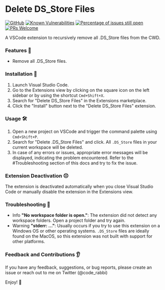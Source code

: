 # Delete DS_Store Files

[![GitHub](https://img.shields.io/github/license/emekaorji/remove-ds_store)](https://github.com/emekaorji/remove-ds_store/blob/master/LICENSE) [![Known Vulnerabilities](https://snyk.io/test/github/emekaorji/remove-ds_store/badge.svg?targetFile=package.json)](https://snyk.io/test/github/emekaorji/remove-ds_store?targetFile=package.json) [![Percentage of issues still open](https://isitmaintained.com/badge/open/emekaorji/remove-ds_store.svg)](http://isitmaintained.com/project/emekaorji/remove-ds_store') [![PRs Welcome](https://img.shields.io/badge/PRs-welcome-brightgreen.svg?style=flat)](http://makeapullrequest.com)

A VSCode extension to recursively remove all .DS_Store files from the CWD.

### Features 📙

- Remove all .DS_Store files.

### Installation 📝

1. Launch Visual Studio Code.
1. Go to the Extensions view by clicking on the square icon on the left sidebar or by using the shortcut `Cmd+Shift+X`.
1. Search for "Delete DS_Store Files" in the Extensions marketplace.
1. Click the "Install" button next to the "Delete DS_Store Files" extension.

### Usage 🛠️

1. Open a new project on VSCode and trigger the command palette using `Cmd+Shift+P`.
1. Search for "Delete .DS_Store Files" and click. All `.DS_Store` files in your current workspace will be deleted.
1. In case of any errors or issues, appropriate error messages will be displayed, indicating the problem encountered. Refer to the #Troubleshooting section of this docs and try to fix the issue.

### Extension Deactivation 😔

The extension is deactivated automatically when you close Visual Studio Code or manually disable the extension in the Extensions view.

### Troubleshooting 🐛

- Info **"No workspace folder is open."**: The extension did not detect any workspace folders. Open a project folder and try again.
- Warning **"stderr: ..."**: Usually occurs if you try to use this extension on a Windows OS or other operating systems. `.DS_Store` files are ideally found on the MacOS, so this extension was not built with support for other platforms.

### Feedback and Contributions 👂

If you have any feedback, suggestions, or bug reports, please create an issue or reach out to me on Twitter (@code_rabbi)

Enjoy! 💙
